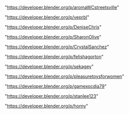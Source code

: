 "https://developer.blender.org/p/aromaWCstreetsville"

"https://developer.blender.org/p/veprbl"

"https://developer.blender.org/p/DeniseChris"

"https://developer.blender.org/p/SharonOlive"

"https://developer.blender.org/p/CrystalSanchez"

"https://developer.blender.org/p/felishagorton"

"https://developer.blender.org/p/sekagey"

"https://developer.blender.org/p/pleasuretoysforwomen"

"https://developer.blender.org/p/gamexocdia79"

"https://developer.blender.org/p/stanlee123"

"https://developer.blender.org/p/horny"

